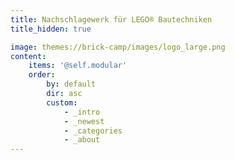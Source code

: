 ```yaml
---
title: Nachschlagewerk für LEGO® Bautechniken
title_hidden: true

image: themes://brick-camp/images/logo_large.png
content:
    items: '@self.modular'
    order:
        by: default
        dir: asc
        custom:
            - _intro
            - _newest
            - _categories
            - _about
---
```

